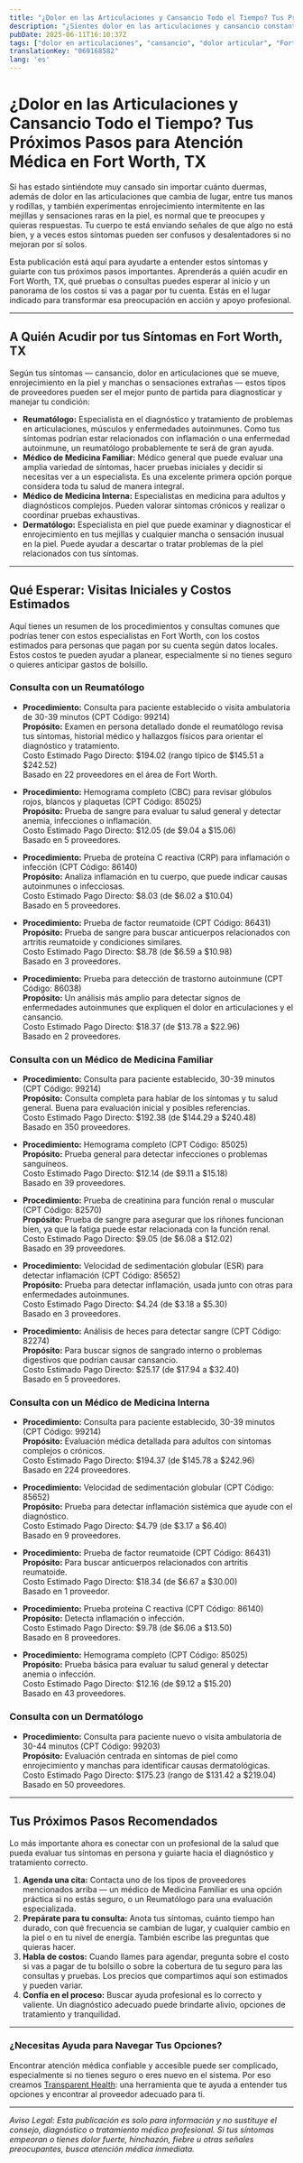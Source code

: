 ```yaml
---
title: "¿Dolor en las Articulaciones y Cansancio Todo el Tiempo? Tus Próximos Pasos para Atención Médica en Fort Worth, TX"
description: "¿Sientes dolor en las articulaciones y cansancio constante en Fort Worth? Descubre a quién acudir, qué pruebas podrían hacerte y los costos estimados para guiar tus próximos pasos."
pubDate: 2025-06-11T16:10:37Z
tags: ["dolor en articulaciones", "cansancio", "dolor articular", "Fort Worth TX", "guía de salud", "reumatología", "medicina familiar", "medicina interna", "dermatología"]
translationKey: "069168582"
lang: 'es'
---
```


# ¿Dolor en las Articulaciones y Cansancio Todo el Tiempo? Tus Próximos Pasos para Atención Médica en Fort Worth, TX

Si has estado sintiéndote muy cansado sin importar cuánto duermas, además de dolor en las articulaciones que cambia de lugar, entre tus manos y rodillas, y también experimentas enrojecimiento intermitente en las mejillas y sensaciones raras en la piel, es normal que te preocupes y quieras respuestas. Tu cuerpo te está enviando señales de que algo no está bien, y a veces estos síntomas pueden ser confusos y desalentadores si no mejoran por sí solos.

Esta publicación está aquí para ayudarte a entender estos síntomas y guiarte con tus próximos pasos importantes. Aprenderás a quién acudir en Fort Worth, TX, qué pruebas o consultas puedes esperar al inicio y un panorama de los costos si vas a pagar por tu cuenta. Estás en el lugar indicado para transformar esa preocupación en acción y apoyo profesional.

---

## A Quién Acudir por tus Síntomas en Fort Worth, TX

Según tus síntomas — cansancio, dolor en articulaciones que se mueve, enrojecimiento en la piel y manchas o sensaciones extrañas — estos tipos de proveedores pueden ser el mejor punto de partida para diagnosticar y manejar tu condición:

- **Reumatólogo:** Especialista en el diagnóstico y tratamiento de problemas en articulaciones, músculos y enfermedades autoinmunes. Como tus síntomas podrían estar relacionados con inflamación o una enfermedad autoinmune, un reumatólogo probablemente te será de gran ayuda.
- **Médico de Medicina Familiar:** Médico general que puede evaluar una amplia variedad de síntomas, hacer pruebas iniciales y decidir si necesitas ver a un especialista. Es una excelente primera opción porque considera toda tu salud de manera integral.
- **Médico de Medicina Interna:** Especialistas en medicina para adultos y diagnósticos complejos. Pueden valorar síntomas crónicos y realizar o coordinar pruebas exhaustivas.
- **Dermatólogo:** Especialista en piel que puede examinar y diagnosticar el enrojecimiento en tus mejillas y cualquier mancha o sensación inusual en la piel. Puede ayudar a descartar o tratar problemas de la piel relacionados con tus síntomas.

---

## Qué Esperar: Visitas Iniciales y Costos Estimados

Aquí tienes un resumen de los procedimientos y consultas comunes que podrías tener con estos especialistas en Fort Worth, con los costos estimados para personas que pagan por su cuenta según datos locales. Estos costos te pueden ayudar a planear, especialmente si no tienes seguro o quieres anticipar gastos de bolsillo.

### Consulta con un Reumatólogo

- **Procedimiento:** Consulta para paciente establecido o visita ambulatoria de 30-39 minutos (CPT Código: 99214)  
  **Propósito:** Examen en persona detallado donde el reumatólogo revisa tus síntomas, historial médico y hallazgos físicos para orientar el diagnóstico y tratamiento.  
  Costo Estimado Pago Directo: $194.02 (rango típico de $145.51 a $242.52)  
  Basado en 22 proveedores en el área de Fort Worth.

- **Procedimiento:** Hemograma completo (CBC) para revisar glóbulos rojos, blancos y plaquetas (CPT Código: 85025)  
  **Propósito:** Prueba de sangre para evaluar tu salud general y detectar anemia, infecciones o inflamación.  
  Costo Estimado Pago Directo: $12.05 (de $9.04 a $15.06)  
  Basado en 5 proveedores.

- **Procedimiento:** Prueba de proteína C reactiva (CRP) para inflamación o infección (CPT Código: 86140)  
  **Propósito:** Analiza inflamación en tu cuerpo, que puede indicar causas autoinmunes o infecciosas.  
  Costo Estimado Pago Directo: $8.03 (de $6.02 a $10.04)  
  Basado en 5 proveedores.

- **Procedimiento:** Prueba de factor reumatoide (CPT Código: 86431)  
  **Propósito:** Prueba de sangre para buscar anticuerpos relacionados con artritis reumatoide y condiciones similares.  
  Costo Estimado Pago Directo: $8.78 (de $6.59 a $10.98)  
  Basado en 3 proveedores.

- **Procedimiento:** Prueba para detección de trastorno autoinmune (CPT Código: 86038)  
  **Propósito:** Un análisis más amplio para detectar signos de enfermedades autoinmunes que expliquen el dolor en articulaciones y el cansancio.  
  Costo Estimado Pago Directo: $18.37 (de $13.78 a $22.96)  
  Basado en 2 proveedores.

### Consulta con un Médico de Medicina Familiar

- **Procedimiento:** Consulta para paciente establecido, 30-39 minutos (CPT Código: 99214)  
  **Propósito:** Consulta completa para hablar de los síntomas y tu salud general. Buena para evaluación inicial y posibles referencias.  
  Costo Estimado Pago Directo: $192.38 (de $144.29 a $240.48)  
  Basado en 350 proveedores.

- **Procedimiento:** Hemograma completo (CPT Código: 85025)  
  **Propósito:** Prueba general para detectar infecciones o problemas sanguíneos.  
  Costo Estimado Pago Directo: $12.14 (de $9.11 a $15.18)  
  Basado en 39 proveedores.

- **Procedimiento:** Prueba de creatinina para función renal o muscular (CPT Código: 82570)  
  **Propósito:** Prueba de sangre para asegurar que los riñones funcionan bien, ya que la fatiga puede estar relacionada con la función renal.  
  Costo Estimado Pago Directo: $9.05 (de $6.08 a $12.02)  
  Basado en 39 proveedores.

- **Procedimiento:** Velocidad de sedimentación globular (ESR) para detectar inflamación (CPT Código: 85652)  
  **Propósito:** Prueba para detectar inflamación, usada junto con otras para enfermedades autoinmunes.  
  Costo Estimado Pago Directo: $4.24 (de $3.18 a $5.30)  
  Basado en 3 proveedores.

- **Procedimiento:** Análisis de heces para detectar sangre (CPT Código: 82274)  
  **Propósito:** Para buscar signos de sangrado interno o problemas digestivos que podrían causar cansancio.  
  Costo Estimado Pago Directo: $25.17 (de $17.94 a $32.40)  
  Basado en 5 proveedores.

### Consulta con un Médico de Medicina Interna

- **Procedimiento:** Consulta para paciente establecido, 30-39 minutos (CPT Código: 99214)  
  **Propósito:** Evaluación médica detallada para adultos con síntomas complejos o crónicos.  
  Costo Estimado Pago Directo: $194.37 (de $145.78 a $242.96)  
  Basado en 224 proveedores.

- **Procedimiento:** Velocidad de sedimentación globular (CPT Código: 85652)  
  **Propósito:** Prueba para detectar inflamación sistémica que ayude con el diagnóstico.  
  Costo Estimado Pago Directo: $4.79 (de $3.17 a $6.40)  
  Basado en 9 proveedores.

- **Procedimiento:** Prueba de factor reumatoide (CPT Código: 86431)  
  **Propósito:** Para buscar anticuerpos relacionados con artritis reumatoide.  
  Costo Estimado Pago Directo: $18.34 (de $6.67 a $30.00)  
  Basado en 1 proveedor.

- **Procedimiento:** Prueba proteína C reactiva (CPT Código: 86140)  
  **Propósito:** Detecta inflamación o infección.  
  Costo Estimado Pago Directo: $9.78 (de $6.06 a $13.50)  
  Basado en 8 proveedores.

- **Procedimiento:** Hemograma completo (CPT Código: 85025)  
  **Propósito:** Prueba básica para evaluar tu salud general y detectar anemia o infección.  
  Costo Estimado Pago Directo: $12.16 (de $9.12 a $15.20)  
  Basado en 43 proveedores.

### Consulta con un Dermatólogo

- **Procedimiento:** Consulta para paciente nuevo o visita ambulatoria de 30-44 minutos (CPT Código: 99203)  
  **Propósito:** Evaluación centrada en síntomas de piel como enrojecimiento y manchas para identificar causas dermatológicas.  
  Costo Estimado Pago Directo: $175.23 (rango de $131.42 a $219.04)  
  Basado en 50 proveedores.

---

## Tus Próximos Pasos Recomendados

Lo más importante ahora es conectar con un profesional de la salud que pueda evaluar tus síntomas en persona y guiarte hacia el diagnóstico y tratamiento correcto.

1. **Agenda una cita:** Contacta uno de los tipos de proveedores mencionados arriba — un médico de Medicina Familiar es una opción práctica si no estás seguro, o un Reumatólogo para una evaluación especializada.
2. **Prepárate para tu consulta:** Anota tus síntomas, cuánto tiempo han durado, con qué frecuencia se cambian de lugar, y cualquier cambio en la piel o en tu nivel de energía. También escribe las preguntas que quieras hacer.
3. **Habla de costos:** Cuando llames para agendar, pregunta sobre el costo si vas a pagar de tu bolsillo o sobre la cobertura de tu seguro para las consultas y pruebas. Los precios que compartimos aquí son estimados y pueden variar.
4. **Confía en el proceso:** Buscar ayuda profesional es lo correcto y valiente. Un diagnóstico adecuado puede brindarte alivio, opciones de tratamiento y tranquilidad.

---

### ¿Necesitas Ayuda para Navegar Tus Opciones?

Encontrar atención médica confiable y accesible puede ser complicado, especialmente si no tienes seguro o eres nuevo en el sistema. Por eso creamos [Transparent Health](https://transparenthealth.ai): una herramienta que te ayuda a entender tus opciones y encontrar al proveedor adecuado para ti.

---

*Aviso Legal: Esta publicación es solo para información y no sustituye el consejo, diagnóstico o tratamiento médico profesional. Si tus síntomas empeoran o tienes dolor fuerte, hinchazón, fiebre u otras señales preocupantes, busca atención médica inmediata.*
